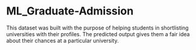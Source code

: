 # ML_Graduate-Admission
This dataset was built with the purpose of helping students in shortlisting universities with their profiles. The predicted output gives them a fair idea about their chances at a particular university.
